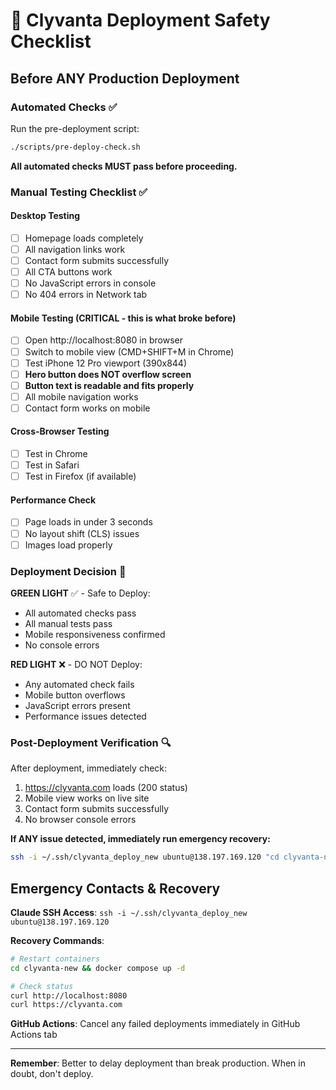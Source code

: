 # 🚀 Clyvanta Deployment Safety Checklist

## Before ANY Production Deployment

### **Automated Checks** ✅
Run the pre-deployment script:
```bash
./scripts/pre-deploy-check.sh
```

**All automated checks MUST pass before proceeding.**

### **Manual Testing Checklist** ✅

#### **Desktop Testing**
- [ ] Homepage loads completely
- [ ] All navigation links work
- [ ] Contact form submits successfully
- [ ] All CTA buttons work
- [ ] No JavaScript errors in console
- [ ] No 404 errors in Network tab

#### **Mobile Testing** (CRITICAL - this is what broke before)
- [ ] Open http://localhost:8080 in browser
- [ ] Switch to mobile view (CMD+SHIFT+M in Chrome)
- [ ] Test iPhone 12 Pro viewport (390x844)
- [ ] **Hero button does NOT overflow screen**
- [ ] **Button text is readable and fits properly**
- [ ] All mobile navigation works
- [ ] Contact form works on mobile

#### **Cross-Browser Testing**
- [ ] Test in Chrome
- [ ] Test in Safari  
- [ ] Test in Firefox (if available)

#### **Performance Check**
- [ ] Page loads in under 3 seconds
- [ ] No layout shift (CLS) issues
- [ ] Images load properly

### **Deployment Decision** 🎯

**GREEN LIGHT** ✅ - Safe to Deploy:
- All automated checks pass
- All manual tests pass
- Mobile responsiveness confirmed
- No console errors

**RED LIGHT** ❌ - DO NOT Deploy:
- Any automated check fails
- Mobile button overflows
- JavaScript errors present
- Performance issues detected

### **Post-Deployment Verification** 🔍

After deployment, immediately check:
1. https://clyvanta.com loads (200 status)
2. Mobile view works on live site
3. Contact form submits successfully
4. No browser console errors

**If ANY issue detected, immediately run emergency recovery:**
```bash
ssh -i ~/.ssh/clyvanta_deploy_new ubuntu@138.197.169.120 "cd clyvanta-new && docker compose up -d"
```

## Emergency Contacts & Recovery

**Claude SSH Access**: `ssh -i ~/.ssh/clyvanta_deploy_new ubuntu@138.197.169.120`

**Recovery Commands**:
```bash
# Restart containers
cd clyvanta-new && docker compose up -d

# Check status  
curl http://localhost:8080
curl https://clyvanta.com
```

**GitHub Actions**: Cancel any failed deployments immediately in GitHub Actions tab

---

**Remember**: Better to delay deployment than break production. When in doubt, don't deploy.